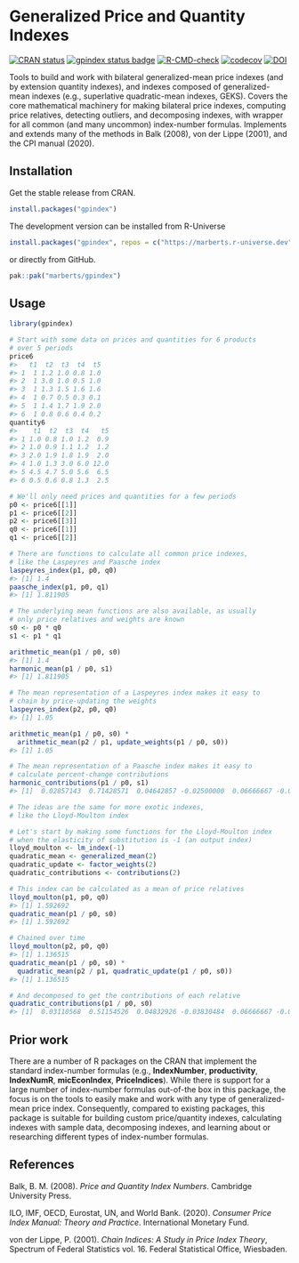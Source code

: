 
<!-- README.md is generated from README.Rmd. Please edit that file. -->

# Generalized Price and Quantity Indexes

<!-- Badges -->

[![CRAN
status](https://www.r-pkg.org/badges/version/gpindex)](https://cran.r-project.org/package=gpindex)
[![gpindex status
badge](https://marberts.r-universe.dev/badges/gpindex)](https://marberts.r-universe.dev)
[![R-CMD-check](https://github.com/marberts/gpindex/workflows/R-CMD-check/badge.svg)](https://github.com/marberts/gpindex/actions)
[![codecov](https://codecov.io/gh/marberts/gpindex/branch/master/graph/badge.svg?token=lHDHsGHsLd)](https://app.codecov.io/gh/marberts/gpindex)
[![DOI](https://zenodo.org/badge/261861375.svg)](https://zenodo.org/doi/10.5281/zenodo.10097742)

Tools to build and work with bilateral generalized-mean price indexes
(and by extension quantity indexes), and indexes composed of
generalized-mean indexes (e.g., superlative quadratic-mean indexes,
GEKS). Covers the core mathematical machinery for making bilateral price
indexes, computing price relatives, detecting outliers, and decomposing
indexes, with wrapper for all common (and many uncommon) index-number
formulas. Implements and extends many of the methods in Balk (2008), von
der Lippe (2001), and the CPI manual (2020).

## Installation

Get the stable release from CRAN.

``` r
install.packages("gpindex")
```

The development version can be installed from R-Universe

``` r
install.packages("gpindex", repos = c("https://marberts.r-universe.dev", "https://cloud.r-project.org"))
```

or directly from GitHub.

``` r
pak::pak("marberts/gpindex")
```

## Usage

``` r
library(gpindex)

# Start with some data on prices and quantities for 6 products
# over 5 periods
price6
#>   t1  t2  t3  t4  t5
#> 1  1 1.2 1.0 0.8 1.0
#> 2  1 3.0 1.0 0.5 1.0
#> 3  1 1.3 1.5 1.6 1.6
#> 4  1 0.7 0.5 0.3 0.1
#> 5  1 1.4 1.7 1.9 2.0
#> 6  1 0.8 0.6 0.4 0.2
quantity6
#>    t1  t2  t3  t4   t5
#> 1 1.0 0.8 1.0 1.2  0.9
#> 2 1.0 0.9 1.1 1.2  1.2
#> 3 2.0 1.9 1.8 1.9  2.0
#> 4 1.0 1.3 3.0 6.0 12.0
#> 5 4.5 4.7 5.0 5.6  6.5
#> 6 0.5 0.6 0.8 1.3  2.5

# We'll only need prices and quantities for a few periods
p0 <- price6[[1]]
p1 <- price6[[2]]
p2 <- price6[[3]]
q0 <- price6[[1]]
q1 <- price6[[2]]

# There are functions to calculate all common price indexes,
# like the Laspeyres and Paasche index
laspeyres_index(p1, p0, q0)
#> [1] 1.4
paasche_index(p1, p0, q1)
#> [1] 1.811905

# The underlying mean functions are also available, as usually
# only price relatives and weights are known
s0 <- p0 * q0
s1 <- p1 * q1

arithmetic_mean(p1 / p0, s0)
#> [1] 1.4
harmonic_mean(p1 / p0, s1)
#> [1] 1.811905

# The mean representation of a Laspeyres index makes it easy to
# chain by price-updating the weights
laspeyres_index(p2, p0, q0)
#> [1] 1.05

arithmetic_mean(p1 / p0, s0) *
  arithmetic_mean(p2 / p1, update_weights(p1 / p0, s0))
#> [1] 1.05

# The mean representation of a Paasche index makes it easy to
# calculate percent-change contributions
harmonic_contributions(p1 / p0, s1)
#> [1]  0.02857143  0.71428571  0.04642857 -0.02500000  0.06666667 -0.01904762

# The ideas are the same for more exotic indexes,
# like the Lloyd-Moulton index

# Let's start by making some functions for the Lloyd-Moulton index
# when the elasticity of substitution is -1 (an output index)
lloyd_moulton <- lm_index(-1)
quadratic_mean <- generalized_mean(2)
quadratic_update <- factor_weights(2)
quadratic_contributions <- contributions(2)

# This index can be calculated as a mean of price relatives
lloyd_moulton(p1, p0, q0)
#> [1] 1.592692
quadratic_mean(p1 / p0, s0)
#> [1] 1.592692

# Chained over time
lloyd_moulton(p2, p0, q0)
#> [1] 1.136515
quadratic_mean(p1 / p0, s0) *
  quadratic_mean(p2 / p1, quadratic_update(p1 / p0, s0))
#> [1] 1.136515

# And decomposed to get the contributions of each relative
quadratic_contributions(p1 / p0, s0)
#> [1]  0.03110568  0.51154526  0.04832926 -0.03830484  0.06666667 -0.02665039
```

## Prior work

There are a number of R packages on the CRAN that implement the standard
index-number formulas (e.g., **IndexNumber**, **productivity**,
**IndexNumR**, **micEconIndex**, **PriceIndices**). While there is
support for a large number of index-number formulas out-of-the box in
this package, the focus is on the tools to easily make and work with any
type of generalized-mean price index. Consequently, compared to existing
packages, this package is suitable for building custom price/quantity
indexes, calculating indexes with sample data, decomposing indexes, and
learning about or researching different types of index-number formulas.

## References

Balk, B. M. (2008). *Price and Quantity Index Numbers*. Cambridge
University Press.

ILO, IMF, OECD, Eurostat, UN, and World Bank. (2020). *Consumer Price
Index Manual: Theory and Practice*. International Monetary Fund.

von der Lippe, P. (2001). *Chain Indices: A Study in Price Index
Theory*, Spectrum of Federal Statistics vol. 16. Federal Statistical
Office, Wiesbaden.
